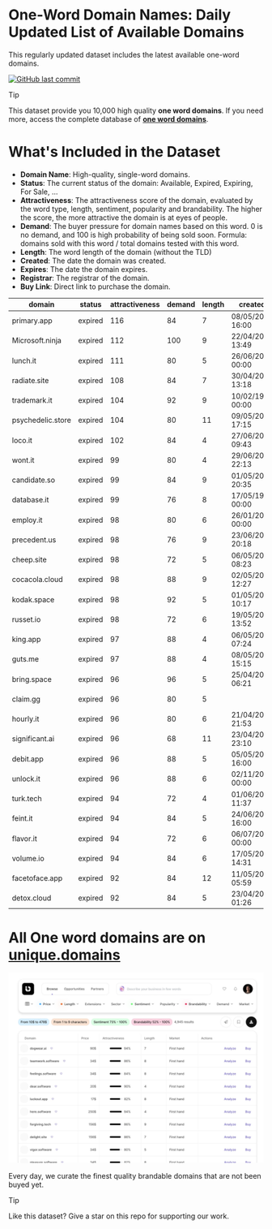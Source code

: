 
# **One-Word Domain Names**: Daily Updated List of Available Domains

This regularly updated dataset includes the latest available one-word domains.

[![GitHub last commit](https://img.shields.io/github/last-commit/UniqueDomains/expired-oneword-domains.svg?style=flat)]() 

> [!TIP]
> This dataset provide you 10,000 high quality **one word domains**.
> If you need more, access the complete database of **[one word domains](https://unique.domains?utm_source=github&utm_medium=dataset&utm_campaign=&utm_content=description.top)**.

# What's Included in the Dataset

- **Domain Name**: High-quality, single-word domains.
- **Status**: The current status of the domain: Available, Expired, Expiring, For Sale, ...
- **Attractiveness**: The attractiveness score of the domain, evaluated by the word type, length, sentiment, popularity and brandability. The higher the score, the more attractive the domain is at eyes of people.
- **Demand**: The buyer pressure for domain names based on this word. 0 is no demand, and 100 is high probability of being sold soon. Formula: domains sold with this word / total domains tested with this word.
- **Length**: The word length of the domain (without the TLD)
- **Created**: The date the domain was created.
- **Expires**: The date the domain expires.
- **Registrar**: The registrar of the domain.
- **Buy Link**: Direct link to purchase the domain.

| domain            | status  | attractiveness | demand | length | created          | expires          | registrar                                          | sectors                                       |
| ----------------- | ------- | -------------- | ------ | ------ | ---------------- | ---------------- | -------------------------------------------------- | --------------------------------------------- |
| primary.app       | expired | 116            | 84     | 7      | 08/05/2018 16:00 | 08/05/2025 16:00 | Gandi SAS                                          | Business,Education,Media                      |
| Microsoft.ninja   | expired | 112            | 100    | 9      | 22/04/2014 13:49 | 22/04/2025 13:49 | Nom-iq Ltd. dba COM LAUDE                          | Business,Education,Technology                 |
| lunch.it          | expired | 111            | 80     | 5      | 26/06/2003 00:00 | 26/06/2025 00:00 |                                                    | Food and Beverage,General,Hospitality,Retail  |
| radiate.site      | expired | 108            | 84     | 7      | 30/04/2024 13:18 | 30/04/2025 23:59 | Namecheap                                          | Arts,Entertainment,Media                      |
| trademark.it      | expired | 104            | 92     | 9      | 10/02/1998 00:00 | 02/07/2025 00:00 |                                                    | Business,Law                                  |
| psychedelic.store | expired | 104            | 80     | 11     | 09/05/2022 17:15 | 09/05/2025 23:59 | Namecheap                                          | Arts,Entertainment,Fashion                    |
| loco.it           | expired | 102            | 84     | 4      | 27/06/2007 09:43 | 27/06/2025 00:00 |                                                    | Entertainment                                 |
| wont.it           | expired | 99             | 80     | 4      | 29/06/2012 22:13 | 04/07/2025 00:00 |                                                    | Humanities,Media                              |
| candidate.so      | expired | 99             | 84     | 9      | 01/05/2023 20:35 | 01/05/2025 20:35 | NameCheap                                          | Business,Education,Politics                   |
| database.it       | expired | 99             | 76     | 8      | 17/05/1996 00:00 | 07/07/2025 00:00 |                                                    | Education,Finance,Technology                  |
| employ.it         | expired | 98             | 80     | 6      | 26/01/2000 00:00 | 17/06/2025 00:00 |                                                    | Business                                      |
| precedent.us      | expired | 98             | 76     | 9      | 23/06/2024 20:18 | 23/06/2025 20:18 | Dynadot Inc                                        | Business,Law,Politics                         |
| cheep.site        | expired | 98             | 72     | 5      | 06/05/2024 08:23 | 06/05/2025 23:59 | Communigal Communications Ltd                      | Education,Environment,Science                 |
| cocacola.cloud    | expired | 98             | 88     | 9      | 02/05/2024 12:27 | 02/05/2025 12:27 | Chengdu West Dimension Digital Technology Co., LTD | Food and Beverage,Media,Retail                |
| kodak.space       | expired | 98             | 92     | 5      | 01/05/2024 10:17 | 01/05/2025 23:59 | Sav.com, LLC- 7                                    | Media,Technology                              |
| russet.io         | expired | 98             | 72     | 6      | 19/05/2022 13:52 | 19/05/2025 13:52 | Tucows Domains Inc.                                | Arts,Fashion,Food and Beverage                |
| king.app          | expired | 97             | 88     | 4      | 06/05/2018 07:24 | 06/05/2025 07:24 | Name.com, Inc.                                     | Entertainment,Media                           |
| guts.me           | expired | 97             | 88     | 4      | 08/05/2024 15:15 | 08/05/2025 15:15 | Sav.com, LLC - 46                                  | Entertainment,Health and Fitness,Sports       |
| bring.space       | expired | 96             | 96     | 5      | 25/04/2022 06:21 | 25/04/2025 23:59 | Isimtescil Bilisim A.S.                            | Business,Retail,Technology                    |
| claim.gg          | expired | 96             | 80     | 5      |                  |                  | NameCheap, Inc (https://www.namecheap.com)         | Business,Insurance,Law                        |
| hourly.it         | expired | 96             | 80     | 6      | 21/04/2010 21:53 | 28/06/2025 00:00 |                                                    | Business,Finance,Retail                       |
| significant.ai    | expired | 96             | 68     | 11     | 23/04/2019 23:10 | 23/04/2025 23:10 | Key-Systems GmbH                                   | Business,Education,Science                    |
| debit.app         | expired | 96             | 88     | 5      | 05/05/2018 16:00 | 05/05/2025 16:00 | Namecamp Limited                                   | Banking,Business,Finance                      |
| unlock.it         | expired | 96             | 88     | 6      | 02/11/2005 00:00 | 07/07/2025 00:00 |                                                    | Finance,Real Estate,Technology                |
| turk.tech         | expired | 94             | 72     | 4      | 01/06/2022 11:37 | 01/06/2025 23:59 | InternetX GmbH                                     | Geography,Humanities                          |
| feint.it          | expired | 94             | 84     | 5      | 24/06/2017 16:00 | 25/06/2025 00:00 |                                                    | Arts,Entertainment,General,Sports             |
| flavor.it         | expired | 94             | 72     | 6      | 06/07/2006 00:00 | 06/07/2025 00:00 |                                                    | Food and Beverage,Hospitality,Retail          |
| volume.io         | expired | 94             | 84     | 6      | 17/05/2011 14:31 | 17/05/2025 14:31 | 101domain GRS Limited                              | Business,Media,Technology                     |
| facetoface.app    | expired | 92             | 84     | 12     | 11/05/2018 05:59 | 11/05/2025 05:59 | GoDaddy.com, LLC                                   | Business                                      |
| detox.cloud       | expired | 92             | 84     | 5      | 23/04/2020 01:26 | 23/04/2025 01:26 | Epik LLC                                           | Health and Fitness,Healthcare,Pharmaceuticals |

# All One word domains are on [unique.domains](https://unique.domains?utm_source=github&utm_medium=dataset&utm_campaign=&utm_content=description.bottom)

[![Access the only remaining good domain names, before your competitors.](https://github.com/UniqueDomains/expired-oneword-domains/blob/main/unique.domains.jpg?raw=true)](https://unique.domains?utm_source=github&utm_medium=dataset&utm_campaign=&utm_content=description.image)

Every day, we curate the finest quality brandable domains that are not been buyed yet.

> [!TIP]
> Like this dataset? Give a star on this repo for supporting our work.
        